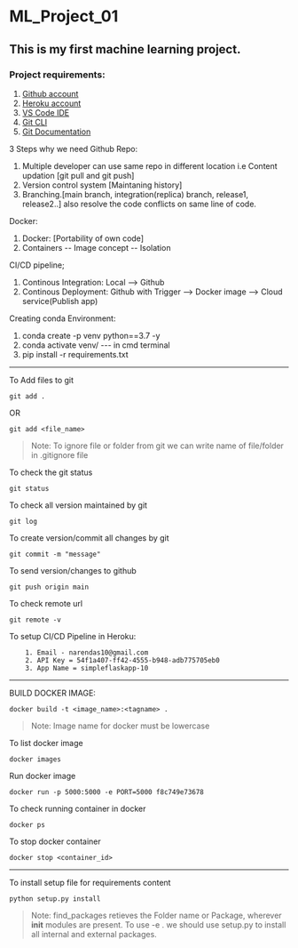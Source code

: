 # ML_Project_01
## This is my first machine learning project.

### Project requirements:

1. [Github account](https://github.com/)
2. [Heroku account](https://id.heroku.com/login)
3. [VS Code IDE](https://code.visualstudio.com/download)
4. [Git CLI](https://git-scm.com/downloads)
5. [Git Documentation](https://git-scm.com/docs/gittutorial)

3 Steps why we need Github Repo:
1. Multiple developer can use same repo in different location i.e Content updation [git pull and git push]
2. Version control system [Maintaning history]
3. Branching.[main branch, integration(replica) branch, release1, release2..]
    also resolve the code conflicts on same line of code.

Docker:
1. Docker: [Portability of own code]
2. Containers -- Image concept -- Isolation

CI/CD pipeline;
1. Continous Integration: Local --> Github
2. Continous Deployment: Github with Trigger --> Docker image --> Cloud service(Publish app)

Creating conda Environment:
1. conda create -p venv python==3.7 -y
2. conda activate venv/     --- in cmd terminal
3. pip install -r requirements.txt

-----------------------------------------------------------------------------------------------
To Add files to git
```
git add .
```
OR
```
git add <file_name>
```
> Note: To ignore file or folder from git we can write name of file/folder in .gitignore file

To check the git status
```
git status
```
To check all version maintained by git
```
git log
```
To create version/commit all changes by git
```
git commit -m "message"
```
To send version/changes to github
```
git push origin main
```
To check remote url
```
git remote -v
```

To setup CI/CD Pipeline in Heroku:
```
    1. Email - narendas10@gmail.com
    2. API Key = 54f1a407-ff42-4555-b948-adb775705eb0
    3. App Name = simpleflaskapp-10
```
-----------------------------------------------------------------------------------------------

BUILD DOCKER IMAGE:
```
docker build -t <image_name>:<tagname> .
```
> Note: Image name for docker must be lowercase

To list docker image
```
docker images
```
Run docker image
```
docker run -p 5000:5000 -e PORT=5000 f8c749e73678
```
To check running container in docker
```
docker ps
```
To stop docker container
```
docker stop <container_id>
```
-----------------------------------------------------------------------------------------------

To install setup file for requirements content
```
python setup.py install
```
> Note: find_packages retieves the Folder name or Package, wherever __init__ modules are present.
    To use -e . we should use setup.py to install all internal and external packages.






